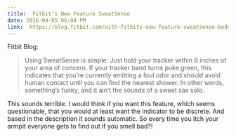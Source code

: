 ```yaml
---
title:  Fitbit’s New Feature SweatSense
date: 2016-04-05 06:04 PM
link:  https://blog.fitbit.com/with-fitbits-new-feature-sweatsense-body-odor-is-no-longer-a-guessing-game/
---
```


Fitbit Blog:

> Using SweatSense is simple: Just hold your tracker within 6 inches of your area of concern. If your tracker band turns puke green, this indicates that you’re currently emitting a foul odor and should avoid human contact until you can find the nearest shower. In other words, something’s funky, and it ain’t the sounds of a sweet sax solo. 

This sounds terrible. I would think if you want this feature, which seems questionable, that you would at least want the indicator to be discrete. And based in the description it sounds automatic. So every time you itch your armpit everyone gets to find out if you smell bad?!